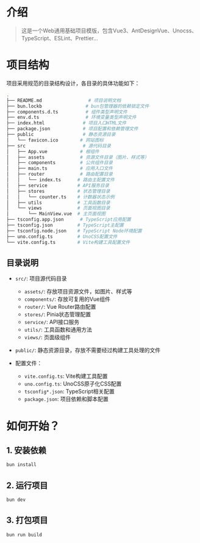 # 介绍

> 这是一个Web通用基础项目模版，包含Vue3、AntDesignVue、Unocss、TypeScript、ESLint、Prettier...

# 项目结构

项目采用规范的目录结构设计，各目录的具体功能如下：

```bash
.
├── README.md                 # 项目说明文档
├── bun.lockb                # bun包管理器的依赖锁定文件
├── components.d.ts          # 组件类型声明文件
├── env.d.ts                 # 环境变量类型声明文件
├── index.html              # 项目入口HTML文件
├── package.json            # 项目配置和依赖管理文件
├── public                  # 静态资源目录
│   └── favicon.ico        # 网站图标
├── src                     # 源代码目录
│   ├── App.vue            # 根组件
│   ├── assets             # 资源文件目录（图片、样式等）
│   ├── components         # 公共组件目录
│   ├── main.ts            # 应用入口文件
│   ├── router             # 路由配置目录
│   │   └── index.ts      # 路由主配置文件
│   ├── service           # API服务目录
│   ├── stores            # 状态管理目录
│   │   └── counter.ts    # 计数器状态示例
│   ├── utils             # 工具函数目录
│   └── views             # 页面视图目录
│       └── MainView.vue  # 主页面视图
├── tsconfig.app.json      # TypeScript应用配置
├── tsconfig.json         # TypeScript主配置
├── tsconfig.node.json    # TypeScript Node环境配置
├── uno.config.ts         # UnoCSS配置文件
└── vite.config.ts        # Vite构建工具配置文件
```

## 目录说明

- `src/`: 项目源代码目录

  - `assets/`: 存放项目资源文件，如图片、样式等
  - `components/`: 存放可复用的Vue组件
  - `router/`: Vue Router路由配置
  - `stores/`: Pinia状态管理配置
  - `service/`: API接口服务
  - `utils/`: 工具函数和通用方法
  - `views/`: 页面级组件

- `public/`: 静态资源目录，存放不需要经过构建工具处理的文件

- 配置文件：
  - `vite.config.ts`: Vite构建工具配置
  - `uno.config.ts`: UnoCSS原子化CSS配置
  - `tsconfig*.json`: TypeScript相关配置
  - `package.json`: 项目依赖和脚本配置

# 如何开始？

## 1. 安装依赖

```bash
bun install
```

## 2. 运行项目

```bash
bun dev
```

## 3. 打包项目

```bash
bun run build
```
